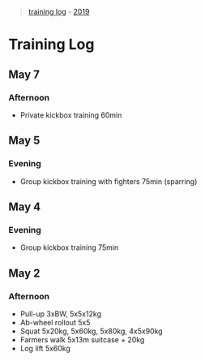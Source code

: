 > [training log](/training-log/) - [2019](/training-log/2019/)


# Training Log

## May 7
### Afternoon
- Private kickbox training 60min


## May 5
### Evening
- Group kickbox training with fighters 75min (sparring)

## May 4
### Evening
- Group kickbox training 75min


## May 2
### Afternoon
- Pull-up 3xBW, 5x5x12kg
- Ab-wheel rollout 5x5
- Squat 5x20kg, 5x60kg, 5x80kg, 4x5x90kg
- Farmers walk 5x13m suitcase + 20kg
- Log lift 5x60kg